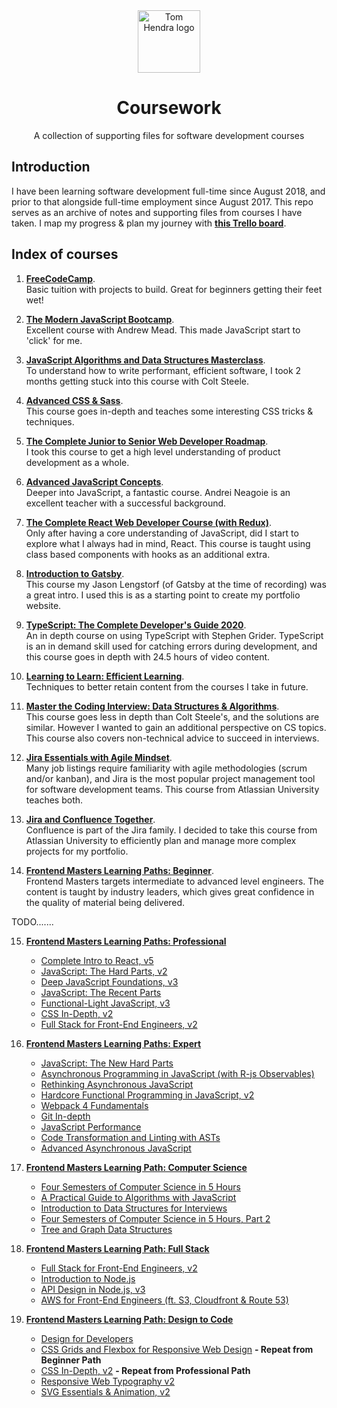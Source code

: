 <div align=center>
<img alt="Tom Hendra logo" src="https://res.cloudinary.com/tomhendra/image/upload/v1567091669/tomhendra-logo/tomhendra-logo-round-1024.png" width="100" />
<h1>Coursework</h1>
<p>A collection of supporting files for software development courses</p>
</div>

## Introduction

I have been learning software development full-time since August 2018, and prior to that alongside full-time employment since August 2017. This repo serves as an archive of notes and supporting files from courses I have taken. I map my progress & plan my journey with **[this Trello board](https://trello.com/b/R1CVyI4S)**.

## Index of courses

1.  **[FreeCodeCamp](1-free-code-camp)**.\
    Basic tuition with projects to build. Great for beginners getting their feet wet!

2.  **[The Modern JavaScript Bootcamp](2-modern-javascript-bootcamp)**.\
    Excellent course with Andrew Mead. This made JavaScript start to 'click' for me.

3.  **[JavaScript Algorithms and Data Structures Masterclass](3-algorithms-and-data-structures)**.\
    To understand how to write performant, efficient software, I took 2 months getting stuck into this course with Colt Steele.

4.  **[Advanced CSS & Sass](4-advanced-css-and-sass)**.\
    This course goes in-depth and teaches some interesting CSS tricks & techniques.

5.  **[The Complete Junior to Senior Web Developer Roadmap](5-complete-junior-to-senior-web-developer)**.\
    I took this course to get a high level understanding of product development as a whole.

6.  **[Advanced JavaScript Concepts](6-advanced-javascript-concepts)**.\
    Deeper into JavaScript, a fantastic course. Andrei Neagoie is an excellent teacher with a successful background.

7.  **[The Complete React Web Developer Course (with Redux)](7-complete-react-web-developer)**.\
    Only after having a core understanding of JavaScript, did I start to explore what I always had in mind, React. This course is taught using class based components with hooks as an additional extra.

8.  **[Introduction to Gatsby](8-gatsby-intro)**.\
     This course my Jason Lengstorf (of Gatsby at the time of recording) was a great intro. I used this is as a starting point to create my portfolio website.

9.  **[TypeScript: The Complete Developer's Guide 2020](9-typescript-complete-developers-guide)**.\
    An in depth course on using TypeScript with Stephen Grider. TypeScript is an in demand skill used for catching errors during development, and this course goes in depth with 24.5 hours of video content.

10. **[Learning to Learn: Efficient Learning](10-learning-to-learn)**.\
    Techniques to better retain content from the courses I take in future.

11. **[Master the Coding Interview: Data Structures & Algorithms](11-master-the-coding-interview)**.\
    This course goes less in depth than Colt Steele's, and the solutions are similar. However I wanted to gain an additional perspective on CS topics. This course also covers non-technical advice to succeed in interviews.

12. **[Jira Essentials with Agile Mindset](12-jira-essentials-with-agile-mindset)**.\
    Many job listings require familiarity with agile methodologies (scrum and/or kanban), and Jira is the most popular project management tool for software development teams. This course from Atlassian University teaches both.

13. **[Jira and Confluence Together](13-jira-and-confluence-together)**.\
    Confluence is part of the Jira family. I decided to take this course from Atlassian University to efficiently plan and manage more complex projects for my portfolio.

14. **[Frontend Masters Learning Paths: Beginner](14-fem-beginner)**.\
    Frontend Masters targets intermediate to advanced level engineers. The content is taught by industry leaders, which gives great confidence in the quality of material being delivered.

TODO.......

15. **[Frontend Masters Learning Paths: Professional]()**

    - [Complete Intro to React, v5]()
    - [JavaScript: The Hard Parts, v2]()
    - [Deep JavaScript Foundations, v3]()
    - [JavaScript: The Recent Parts]()
    - [Functional-Light JavaScript, v3]()
    - [CSS In-Depth, v2]()
    - [Full Stack for Front-End Engineers, v2]()

16. **[Frontend Masters Learning Paths: Expert]()**

    - [JavaScript: The New Hard Parts]()
    - [Asynchronous Programming in JavaScript (with R-js Observables)]()
    - [Rethinking Asynchronous JavaScript]()
    - [Hardcore Functional Programming in JavaScript, v2]()
    - [Webpack 4 Fundamentals]()
    - [Git In-depth]()
    - [JavaScript Performance]()
    - [Code Transformation and Linting with ASTs]()
    - [Advanced Asynchronous JavaScript]()

17. **[Frontend Masters Learning Path: Computer Science]()**

    - [Four Semesters of Computer Science in 5 Hours]()
    - [A Practical Guide to Algorithms with JavaScript]()
    - [Introduction to Data Structures for Interviews]()
    - [Four Semesters of Computer Science in 5 Hours, Part 2]()
    - [Tree and Graph Data Structures]()

18. **[Frontend Masters Learning Path: Full Stack]()**

    - [Full Stack for Front-End Engineers, v2]()
    - [Introduction to Node.js]()
    - [API Design in Node.js, v3]()
    - [AWS for Front-End Engineers (ft. S3, Cloudfront & Route 53)]()

19. **[Frontend Masters Learning Path: Design to Code]()**

    - [Design for Developers]()
    - [CSS Grids and Flexbox for Responsive Web Design]() **- Repeat from Beginner Path**
    - [CSS In-Depth, v2]() **- Repeat from Professional Path**
    - [Responsive Web Typography v2]()
    - [SVG Essentials & Animation, v2]()
